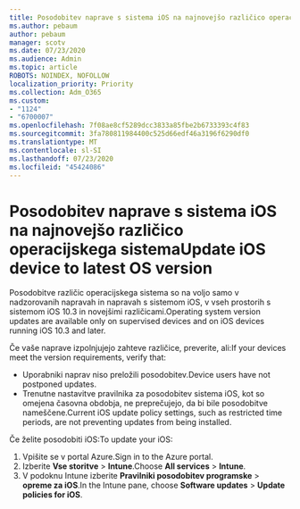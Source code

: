```yaml
---
title: Posodobitev naprave s sistema iOS na najnovejšo različico operacijskega sistema
ms.author: pebaum
author: pebaum
manager: scotv
ms.date: 07/23/2020
ms.audience: Admin
ms.topic: article
ROBOTS: NOINDEX, NOFOLLOW
localization_priority: Priority
ms.collection: Adm_O365
ms.custom:
- "1124"
- "6700007"
ms.openlocfilehash: 7f08ae8cf5289dcc3833a85fbe2b6733393c4f83
ms.sourcegitcommit: 3fa780811984400c525d66edf46a3196f6290df0
ms.translationtype: MT
ms.contentlocale: sl-SI
ms.lasthandoff: 07/23/2020
ms.locfileid: "45424086"
---
```

# <a name="update-ios-device-to-latest-os-version"></a><span data-ttu-id="65ce8-102">Posodobitev naprave s sistema iOS na najnovejšo različico operacijskega sistema</span><span class="sxs-lookup"><span data-stu-id="65ce8-102">Update iOS device to latest OS version</span></span>

<span data-ttu-id="65ce8-103">Posodobitve različic operacijskega sistema so na voljo samo v nadzorovanih napravah in napravah s sistemom iOS, v vseh prostorih s sistemom iOS 10.3 in novejšimi različicami.</span><span class="sxs-lookup"><span data-stu-id="65ce8-103">Operating system version updates are available only on supervised devices and on iOS devices running iOS 10.3 and later.</span></span>

<span data-ttu-id="65ce8-104">Če vaše naprave izpolnjujejo zahteve različice, preverite, ali:</span><span class="sxs-lookup"><span data-stu-id="65ce8-104">If your devices meet the version requirements, verify that:</span></span>  
- <span data-ttu-id="65ce8-105">Uporabniki naprav niso preložili posodobitev.</span><span class="sxs-lookup"><span data-stu-id="65ce8-105">Device users have not postponed updates.</span></span>  
- <span data-ttu-id="65ce8-106">Trenutne nastavitve pravilnika za posodobitev sistema iOS, kot so omejena časovna obdobja, ne preprečujejo, da bi bile posodobitve nameščene.</span><span class="sxs-lookup"><span data-stu-id="65ce8-106">Current iOS update policy settings, such as restricted time periods, are not preventing updates from being installed.</span></span>

<span data-ttu-id="65ce8-107">Če želite posodobiti iOS:</span><span class="sxs-lookup"><span data-stu-id="65ce8-107">To update your iOS:</span></span>

1. <span data-ttu-id="65ce8-108">Vpišite se v portal Azure.</span><span class="sxs-lookup"><span data-stu-id="65ce8-108">Sign in to the Azure portal.</span></span>
2. <span data-ttu-id="65ce8-109">Izberite **Vse storitve**  >  **Intune**.</span><span class="sxs-lookup"><span data-stu-id="65ce8-109">Choose **All services** > **Intune**.</span></span>
3. <span data-ttu-id="65ce8-110">V podoknu Intune izberite **Pravilniki posodobitev programske**  >  **opreme za iOS**.</span><span class="sxs-lookup"><span data-stu-id="65ce8-110">In the Intune pane, choose **Software updates** > **Update policies for iOS**.</span></span>